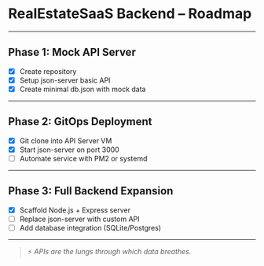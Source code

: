 # RealEstateSaaS Backend – Roadmap

---

## Phase 1: Mock API Server

- [x] Create repository
- [x] Setup json-server basic API
- [x] Create minimal db.json with mock data

---

## Phase 2: GitOps Deployment

- [x] Git clone into API Server VM
- [x] Start json-server on port 3000
- [ ] Automate service with PM2 or systemd

---

## Phase 3: Full Backend Expansion

- [x] Scaffold Node.js + Express server
- [ ] Replace json-server with custom API
- [ ] Add database integration (SQLite/Postgres)

---
> ⚡ *APIs are the lungs through which data breathes.*
